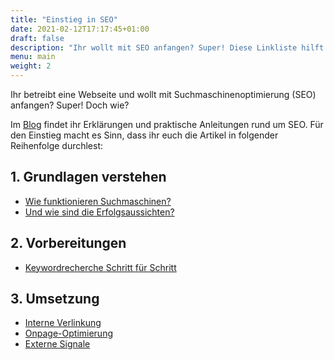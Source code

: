 ```yaml
---
title: "Einstieg in SEO"
date: 2021-02-12T17:17:45+01:00
draft: false
description: "Ihr wollt mit SEO anfangen? Super! Diese Linkliste hilft euch beim ersten Überblick."
menu: main
weight: 2
---
```

Ihr betreibt eine Webseite und wollt mit Suchmaschinenoptimierung (SEO) anfangen? Super! Doch wie?

Im [Blog](/blog/) findet ihr Erklärungen und praktische Anleitungen rund um SEO. Für den Einstieg macht es Sinn, dass ihr euch die Artikel in folgender Reihenfolge durchlest:

## 1. Grundlagen verstehen

- [Wie funktionieren Suchmaschinen?](/blog/wie-funktionieren-suchmaschinen/)
- [Und wie sind die Erfolgsaussichten?](/blog/erfolgsaussichten/)

## 2. Vorbereitungen

- [Keywordrecherche Schritt für Schritt](/blog/keywordrecherche/)

## 3. Umsetzung

- [Interne Verlinkung](/blog/interne-verlinkung/ )
- [Onpage-Optimierung](/blog/onpage-optimierung/)
- [Externe Signale](/blog/externe-signale/)

